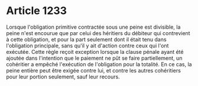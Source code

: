 # Article 1233

Lorsque l'obligation primitive contractée sous une peine est divisible, la peine n'est encourue que par celui des héritiers du débiteur qui contrevient à cette obligation, et pour la part seulement dont il était tenu dans l'obligation principale, sans qu'il y ait d'action contre ceux qui l'ont exécutée.   Cette règle reçoit exception lorsque la clause pénale ayant été ajoutée dans l'intention que le paiement ne pût se faire partiellement, un cohéritier a empêché l'exécution de l'obligation pour la totalité. En ce cas, la peine entière peut être exigée contre lui, et contre les autres cohéritiers pour leur portion seulement, sauf leur recours.